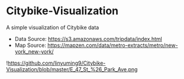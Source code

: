 # Citybike-Visualization
A simple visualization of Citybike data

- Data Source: https://s3.amazonaws.com/tripdata/index.html
- Map Source: https://mapzen.com/data/metro-extracts/metro/new-york_new-york/

!https://github.com/linyuming9/Citybike-Visualization/blob/master/E_47_St_%26_Park_Ave.png
